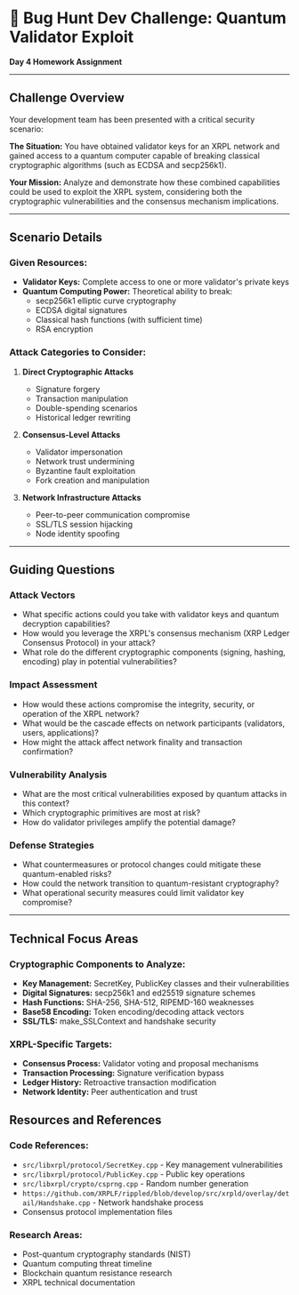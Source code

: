# 🐛 Bug Hunt Dev Challenge: Quantum Validator Exploit
**Day 4 Homework Assignment**

---

## Challenge Overview

Your development team has been presented with a critical security scenario:

**The Situation:** You have obtained validator keys for an XRPL network and gained access to a quantum computer capable of breaking classical cryptographic algorithms (such as ECDSA and secp256k1).

**Your Mission:** Analyze and demonstrate how these combined capabilities could be used to exploit the XRPL system, considering both the cryptographic vulnerabilities and the consensus mechanism implications.

---

## Scenario Details

### Given Resources:
- **Validator Keys:** Complete access to one or more validator's private keys
- **Quantum Computing Power:** Theoretical ability to break:
  - secp256k1 elliptic curve cryptography
  - ECDSA digital signatures
  - Classical hash functions (with sufficient time)
  - RSA encryption

### Attack Categories to Consider:
1. **Direct Cryptographic Attacks**
   - Signature forgery
   - Transaction manipulation
   - Double-spending scenarios
   - Historical ledger rewriting

2. **Consensus-Level Attacks**
   - Validator impersonation
   - Network trust undermining
   - Byzantine fault exploitation
   - Fork creation and manipulation

3. **Network Infrastructure Attacks**
   - Peer-to-peer communication compromise
   - SSL/TLS session hijacking
   - Node identity spoofing

---

## Guiding Questions

### Attack Vectors
- What specific actions could you take with validator keys and quantum decryption capabilities?
- How would you leverage the XRPL's consensus mechanism (XRP Ledger Consensus Protocol) in your attack?
- What role do the different cryptographic components (signing, hashing, encoding) play in potential vulnerabilities?

### Impact Assessment
- How would these actions compromise the integrity, security, or operation of the XRPL network?
- What would be the cascade effects on network participants (validators, users, applications)?
- How might the attack affect network finality and transaction confirmation?

### Vulnerability Analysis
- What are the most critical vulnerabilities exposed by quantum attacks in this context?
- Which cryptographic primitives are most at risk?
- How do validator privileges amplify the potential damage?

### Defense Strategies
- What countermeasures or protocol changes could mitigate these quantum-enabled risks?
- How could the network transition to quantum-resistant cryptography?
- What operational security measures could limit validator key compromise?

---

## Technical Focus Areas

### Cryptographic Components to Analyze:
- **Key Management:** SecretKey, PublicKey classes and their vulnerabilities
- **Digital Signatures:** secp256k1 and ed25519 signature schemes
- **Hash Functions:** SHA-256, SHA-512, RIPEMD-160 weaknesses
- **Base58 Encoding:** Token encoding/decoding attack vectors
- **SSL/TLS:** make_SSLContext and handshake security

### XRPL-Specific Targets:
- **Consensus Process:** Validator voting and proposal mechanisms
- **Transaction Processing:** Signature verification bypass
- **Ledger History:** Retroactive transaction modification
- **Network Identity:** Peer authentication and trust

## Resources and References

### Code References:
- `src/libxrpl/protocol/SecretKey.cpp` - Key management vulnerabilities
- `src/libxrpl/protocol/PublicKey.cpp` - Public key operations
- `src/libxrpl/crypto/csprng.cpp` - Random number generation
- `https://github.com/XRPLF/rippled/blob/develop/src/xrpld/overlay/detail/Handshake.cpp` - Network handshake process
- Consensus protocol implementation files

### Research Areas:
- Post-quantum cryptography standards (NIST)
- Quantum computing threat timeline
- Blockchain quantum resistance research
- XRPL technical documentation
